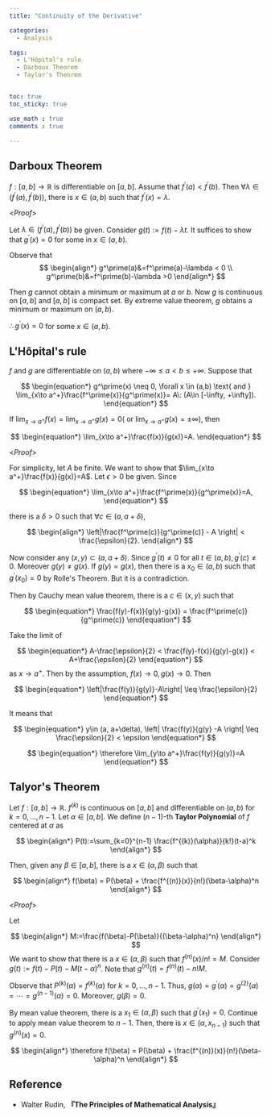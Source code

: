 ```yaml
---
title: "Continuity of the Derivative"

categories:
  - Analysis

tags:
  - L'Hôpital's rule
  - Darboux Theorem
  - Taylor's Theorem


toc: true
toc_sticky: true

use_math : true
comments : true

---
```






## Darboux Theorem 
$f:[a,b]\to\mathbb{R}$ is differentiable on $[a,b]$. Assume that $f^\prime(a)<f^\prime(b)$. Then $\forall\lambda \in (f^\prime(a), f^\prime(b))$, there is $x\in (a,b)$ such that $f^\prime(x) = \lambda$.

<*Proof*>

Let $\lambda \in \left(f^\prime(a), f^\prime(b)\right)$ be given. Consider $g(t):= f(t)-\lambda t$. It suffices to show that $g^\prime(x) = 0$ for some in $x \in(a,b)$.

Observe that 
$$
\begin{align*}
g^\prime(a)&=f^\prime(a)-\lambda < 0 \\
g^\prime(b)&=f^\prime(b)-\lambda >0
\end{align*}
$$

Then $g$ cannot obtain a minimum or maximum at $a$ or $b$. Now $g$ is continuous on $[a,b]$ and $[a,b]$ is compact set.
By extreme value theorem, $g$ obtains a minimum or maximum on $(a,b)$.

$\therefore g^\prime(x) = 0$ for some $x\in (a,b)$.

$$\tag*{$\square$}$$


## L'Hôpital's rule
$f$ and $g$ are differentiable on $(a,b)$ where $-\infty \leq a <b \leq +\infty$.  Suppose that 

$$
\begin{equation*}
g^\prime(x) \neq 0, \forall x \in (a,b) \text{ and } \lim_{x\to a^+}\frac{f^\prime(x)}{g^\prime(x)}= A\: (A\in [-\infty, +\infty]).
\end{equation*}
$$

If $\lim_{x\to a^+}f(x)=\lim_{x\to a^+} g(x)=0( \text{ or } \lim_{x\to a^+}g(x)=\pm\infty)$, then 

$$
\begin{equation*}
\lim_{x\to a^+}\frac{f(x)}{g(x)}=A.
\end{equation*}
$$ 

<*Proof*>

For simplicity, let $A$ be finite. We want to show that $\lim_{x\to a^+}\frac{f(x)}{g(x)}=A$. Let $\epsilon >0$ be given. Since 

$$
\begin{equation*}
\lim_{x\to a^+}\frac{f^\prime(x)}{g^\prime(x)}=A,
\end{equation*}
$$

there is a $\delta>0$ such that $\forall c \in (a, a+\delta)$,

$$
\begin{align*}
\left|\frac{f^\prime(c)}{g^\prime(c)} - A \right| < \frac{\epsilon}{2}.
\end{align*}
$$

Now consider any $(x,y) \subset (a, a+\delta)$. Since $g^\prime(t) \neq 0$ for all $t\in (a,b), g^\prime(c) \neq 0$. Moreover $g(y)\neq g(x)$. If $g(y)=g(x)$, then there is a $x_0\in (a,b)$ such that $g^\prime (x_0) =0$ by Rolle's Theorem. But it is a contradiction. 

Then by Cauchy mean value theorem, there is a $c\in (x,y)$ such that 

$$
\begin{equation*}
\frac{f(y)-f(x)}{g(y)-g(x)} = \frac{f^\prime(c)}{g^\prime(c)}
\end{equation*}
$$

Take the limit of 

$$
\begin{equation*}
A-\frac{\epsilon}{2} < \frac{f(y)-f(x)}{g(y)-g(x)} < A+\frac{\epsilon}{2}
\end{equation*}
$$
as $x\to a^+$. Then by the assumption, $f(x)\to 0, g(x)\to 0$. Then

$$
\begin{equation*}
\left|\frac{f(y)}{g(y)}-A\right| \leq \frac{\epsilon}{2}
\end{equation*}
$$

It means that 

$$
\begin{equation*}
y\in (a, a+\delta), \left| \frac{f(y)}{g(y} -A \right| \leq \frac{\epsilon}{2} < \epsilon
\end{equation*}
$$

$$
\begin{equation*}
\therefore \lim_{y\to a^+}\frac{f(y)}{g(y)}=A
\end{equation*}
$$

$$\tag*{$\square$}$$



## Talyor's Theorem
Let $f:[a,b]\to\mathbb{R}$. $f^{(k)}$ is continuous on $[a,b]$ and differentiable on $(a,b)$ for $k=0, \ldots, n-1$. Let $\alpha\in [a,b]$. We define $(n-1)$-th **Taylor Polynomial** of $f$ centered at $\alpha$ as

$$
\begin{align*}
P(t):=\sum_{k=0}^{n-1} \frac{f^{(k)}(\alpha)}{k!}(t-a)^k
\end{align*}
$$

Then, given any $\beta\in [a,b]$,  there is a $x\in (\alpha, \beta)$ such that 

$$
\begin{align*}
f(\beta) = P(\beta) + \frac{f^{(n)}(x)}{n!}(\beta-\alpha)^n
\end{align*}
$$

<*Proof*>

Let 

$$
\begin{align*}
M:=\frac{f(\beta)-P(\beta)}{(\beta-\alpha)^n}
\end{align*}
$$
We want to show that there is a $x\in (\alpha, \beta)$ such that $f^{(n)}(x)/n! = M$. Consider $g(t) := f(t) - P(t) - M(t-\alpha)^n$. Note that $g^{(n)}(t) = f^{(n)}(t)- n!M$. 

Observe that $P^{(k)}(\alpha)=f^{(k)}(\alpha)$ for $k=0,\ldots, n-1$. Thus, $g(\alpha)=g^\prime(\alpha)=g^{(2)}(\alpha)=\cdots=g^{(n-1)}(\alpha)=0$. Moreover, $g(\beta)=0$.

By mean value theorem, there is a $x_1\in (\alpha, \beta)$ such that $g^\prime(x_1)=0$. Continue to apply mean value theorem to $n-1$. Then, there is $x\in (\alpha, x_{n-1})$ such that $g^{(n)}(x)=0.$

$$
\begin{align*}
\therefore 
f(\beta) = P(\beta) + \frac{f^{(n)}(x)}{n!}(\beta-\alpha)^n
\end{align*}
$$
## Reference
- Walter Rudin,  **『**The Principles of Mathematical Analysis**』**
